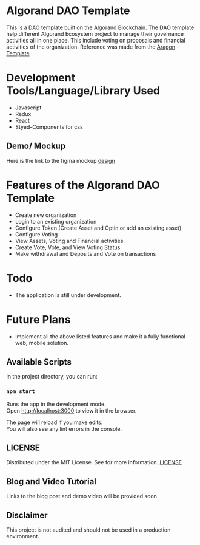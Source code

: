 # Algorand DAO Template

This is a DAO template built on the Algorand Blockchain. The DAO template help different Algorand Ecosystem project to manage their governance activities all in one place. This include voting on proposals and financial activities of the organization. Reference was made from the [Aragon Template](https://client.aragon.org/#/).

# Development Tools/Language/Library Used
- Javascript
- Redux
- React
- Styed-Components for css

## Demo/ Mockup
Here is the link to the figma mockup [design](https://www.figma.com/file/kL2a9LQUjcP9K47XvbQAh0/Algorand-DAO-Template?node-id=0%3A1)

# Features of the Algorand DAO Template
- Create new organization
- Login to an existing organization
- Configure Token (Create Asset and Optin or add an existing asset)
- Configure Voting
- View Assets, Voting and Financial activities
- Create Vote, Vote, and View Voting Status
- Make withdrawal and Deposits and Vote on transactions

# Todo
- The application is still under development.

# Future Plans
- Implement all the above listed features and make it a fully functional web, mobile solution.

## Available Scripts

In the project directory, you can run:

### `npm start`

Runs the app in the development mode.\
Open [http://localhost:3000](http://localhost:3000) to view it in the browser.

The page will reload if you make edits.\
You will also see any lint errors in the console.

## LICENSE
Distributed under the MIT License. See for more information. [LICENSE](https://github.com/gconnect/algorand-dao-template/blob/master/LICENSE)

## Blog and Video Tutorial
Links to the blog post and demo video will be provided soon

## Disclaimer
This project is not audited and should not be used in a production environment.
